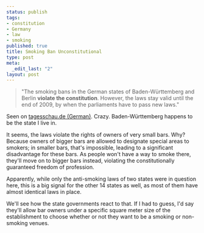 ```yaml
--- 
status: publish
tags: 
- constitution
- Germany
- law
- smoking
published: true
title: Smoking Ban Unconstitutional
type: post
meta: 
  _edit_last: "2"
layout: post
---
```

<blockquote>"The smoking bans in the German states of Baden-Württemberg and Berlin <strong>violate the constitution</strong>. However, the laws stay valid until the end of 2009, by when the parliaments have to pass new laws."
</blockquote>

Seen on <a href="http://www.tagesschau.de/inland/rauchverbot108.html">tagesschau.de (German)</a>. Crazy. Baden-Württemberg happens to be the state I live in.

It seems, the laws violate the rights of owners of very small bars. Why? Because owners of bigger bars are allowed to designate special areas to smokers; in smaller bars, that's impossible, leading to a significant disadvantage for these bars. As people won't have a way to smoke there, they'll move on to bigger bars instead, violating the constitutionally guaranteed freedom of profession.

Apparently, while only the anti-smoking laws of two states were in question here, this is a big signal for the other 14 states as well, as most of them have almost identical laws in place.

We'll see how the state governments react to that. If I had to guess, I'd say they'll allow bar owners under a specific square meter size of the establishment to choose whether or not they want to be a smoking or non-smoking venues.
